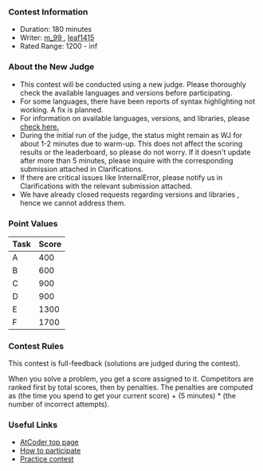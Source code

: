 
<div>

<span>

<span>

### **Contest Information**

<ul>

<li>
Duration: 180 minutes
</li>

<li>
Writer: <a href="https://atcoder.jp/contests/agc064/users/m_99">
<span>
m_99
</span>
</a>, <a href="https://atcoder.jp/contests/agc064/users/leaf1415">
<span>
leaf1415
</span>
</a>
</li>

<li>
Rated Range: 
<span>
1200
</span>
- 
<span>
inf
</span>

</li>

</ul>

### **About the New Judge**

<section>

<ul>

<li>
This contest will be conducted using a new judge. 
<span>
Please thoroughly check the available languages and versions before participating.
</span>

</li>

<li>
For some languages, there have been reports of syntax highlighting not working. A fix is planned.
</li>

<li>
For information on available languages, versions, and libraries, please <a href="https://img.atcoder.jp/file/language-update/language-list.html">check here.</a>
</li>

<li>
During the initial run of the judge, the status might remain as WJ for about 1-2 minutes due to warm-up. This does not affect the scoring results or the leaderboard, so please do not worry. If it doesn't update after more than 5 minutes, please inquire with the corresponding submission attached in Clarifications.
</li>

<li>
If there are critical issues like InternalError, please notify us in Clarifications with the relevant submission attached.
</li>

<li>

<span>
We have already closed requests regarding versions and libraries
</span>
, hence we cannot address them.
</li>

</ul>

</section>

### **Point Values**

<div>

<div>

<table>

<thead>

<tr>

<th>
Task
</th>

<th>
Score
</th>

</tr>

</thead>

<tbody>

<tr>

<td>
A
</td>

<td>
400
</td>

</tr>

<tr>

<td>
B
</td>

<td>
600
</td>

</tr>

<tr>

<td>
C
</td>

<td>
900
</td>

</tr>

<tr>

<td>
D
</td>

<td>
900
</td>

</tr>

<tr>

<td>
E
</td>

<td>
1300
</td>

</tr>

<tr>

<td>
F
</td>

<td>
1700
</td>

</tr>

</tbody>

</table>

</div>

</div>

### **Contest Rules**
This contest is full-feedback (solutions are judged during the contest).
    

When you solve a problem, you get a score assigned to it.
    Competitors are ranked first by total scores, then by penalties.
    The penalties are computed as (the time you spend to get your current score) + (5 minutes) * (the number of incorrect attempts).
    


### **Useful Links**

<ul>

<li>
<a href="https://atcoder.jp/">AtCoder top page</a>
</li>

<li>
<a href="https://atcoder.jp/post/2">How to participate</a>
</li>

<li>
<a href="https://atcoder.jp/contests/practice">Practice contest</a>
</li>

</ul>

</span>

</span>

</div>
